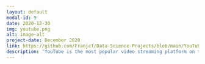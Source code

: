 ```yaml
---
layout: default
modal-id: 9
date: 2020-12-30
img: youtube.png
alt: image-alt
project-date: December 2020
link: https://github.com/Franjcf/Data-Science-Projects/blob/main/YouTube_video_trending_analysis/trending_YouTube_videos_analysis.ipynb
description: 'YouTube is the most popular video streaming platform on the planet. With about 2 billion monthly users spread across over 100 countries, it is fair to say that the themes and topics present in the trending videos of this platform are a good reflection of social trends at the national and global level. In this project we used latent feature analysis on data pertaining to YouTube trending videos in order to identify topics that describe the sociocultural similarities and differences between various countries. Furthermore, through the use of different classifier models, we identified which features are good predictors of a video’s future trendability across different nationalities. Furthermore, part of this effort was to identify if having fully capitalized words (i.e. NEW, OFFICIAL, ext...) in a video description is a good indication of future trendability. We concluded that it is not. Finally I summarize all these results by creating a hypothetical perfect trending video for each country such as to highlight the uniqueness of each nationality.'
---
```

